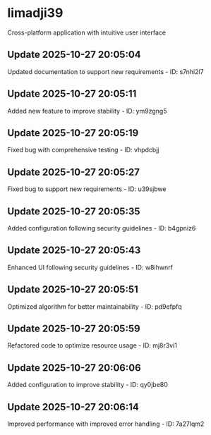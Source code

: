# limadji39
Cross-platform application with intuitive user interface

## Update 2025-10-27 20:05:04
Updated documentation to support new requirements - ID: s7nhi2l7


## Update 2025-10-27 20:05:11
Added new feature to improve stability - ID: ym9zgng5


## Update 2025-10-27 20:05:19
Fixed bug with comprehensive testing - ID: vhpdcbjj


## Update 2025-10-27 20:05:27
Fixed bug to support new requirements - ID: u39sjbwe


## Update 2025-10-27 20:05:35
Added configuration following security guidelines - ID: b4gpniz6


## Update 2025-10-27 20:05:43
Enhanced UI following security guidelines - ID: w8ihwnrf


## Update 2025-10-27 20:05:51
Optimized algorithm for better maintainability - ID: pd9efpfq


## Update 2025-10-27 20:05:59
Refactored code to optimize resource usage - ID: mj8r3vi1


## Update 2025-10-27 20:06:06
Added configuration to improve stability - ID: qy0jbe80


## Update 2025-10-27 20:06:14
Improved performance with improved error handling - ID: 7a27lqm2

